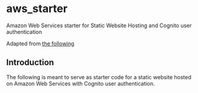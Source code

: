 # aws_starter
Amazon Web Services starter for Static Website Hosting and Cognito user authentication

Adapted from [the following](https://github.com/nrao57/AWS-Cognito-Tutorials)

## Introduction

The following is meant to serve as starter code for a static website hosted on Amazon Web Services with Cognito user authentication. 
